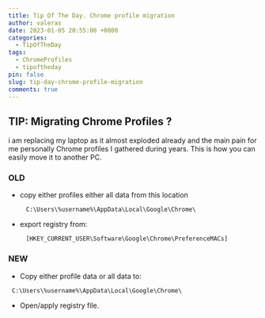 ```yaml
---
title: Tip Of The Day. Chrome profile migration
author: valeras
date: 2023-01-05 20:55:00 +0800
categories:
  - TipOfTheDay
tags:
  - ChromeProfiles
  - tipoftheday
pin: false
slug: tip-day-chrome-profile-migration
comments: true
---
```


## TIP: Migrating Chrome Profiles ?

 i am replacing my laptop as it almost exploded already and the main pain for me personally Chrome profiles I gathered during years. This is how you can easily move it to another PC.

### OLD

- copy either profiles either all data from this location

```Plaintext
     C:\Users\%username%\AppData\Local\Google\Chrome\
```

- export registry from:

```Plaintext
     [HKEY_CURRENT_USER\Software\Google\Chrome\PreferenceMACs]
```

### NEW

- Copy either profile data or all data to:

```Plaintext
 C:\Users\%username%\AppData\Local\Google\Chrome\
 ```

- Open/apply registry file.
